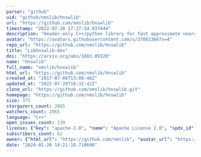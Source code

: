 ```yaml
---
parser: "github"
uid: "github/nmslib/hnswlib"
url: "https://github.com/nmslib/hnswlib"
timestamp: "2022-07-20 17:27:54.937444"
description: "Header-only C++/python library for fast approximate nearest neighbors"
avatar: "https://avatars.githubusercontent.com/u/37882366?v=4"
repo_url: "https://github.com/nmslib/hnswlib"
title: "Libhnswlib-dev"
doi: "https://arxiv.org/abs/1603.09320"
name: "hnswlib"
full_name: "nmslib/hnswlib"
html_url: "https://github.com/nmslib/hnswlib"
created_at: "2017-07-06T13:08:46Z"
updated_at: "2022-07-20T16:32:42Z"
clone_url: "https://github.com/nmslib/hnswlib.git"
homepage: "https://github.com/nmslib/hnswlib"
size: 375
stargazers_count: 2065
watchers_count: 2065
language: "C++"
open_issues_count: 139
license: {"key": "apache-2.0", "name": "Apache License 2.0", "spdx_id": "Apache-2.0", "url": "https://api.github.com/licenses/apache-2.0", "node_id": "MDc6TGljZW5zZTI="}
subscribers_count: 62
owner: {"html_url": "https://github.com/nmslib", "avatar_url": "https://avatars.githubusercontent.com/u/37882366?v=4", "login": "nmslib", "type": "Organization"}
date: "2024-01-20 14:21:18.710690"
---
```

